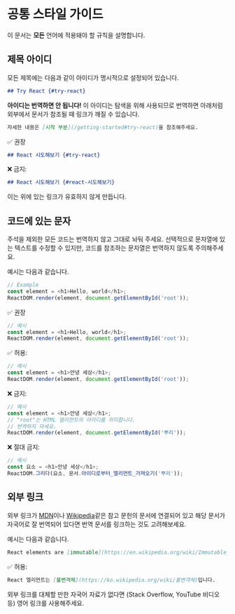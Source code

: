 # 공통 스타일 가이드

이 문서는 **모든** 언어에 적용돼야 할 규칙을 설명합니다.

## 제목 아이디

모든 제목에는 다음과 같이 아이디가 명시적으로 설정되어 있습니다.

```md
## Try React {#try-react}
```

**아이디는 번역하면 안 됩니다!** 이 아이디는 탐색을 위해 사용되므로 번역하면 아래처럼 외부에서 문서가 참조될 때 링크가 깨질 수 있습니다.

```md
자세한 내용은 [시작 부분](/getting-started#try-react)을 참조해주세요.
```

✅ 권장

```md
## React 시도해보기 {#try-react}
```

❌ 금지:

```md
## React 시도해보기 {#react-시도해보기}
```

이는 위에 있는 링크가 유효하지 않게 만듭니다.

## 코드에 있는 문자

주석을 제외한 모든 코드는 번역하지 않고 그대로 놔둬 주세요. 선택적으로 문자열에 있는 텍스트를 수정할 수 있지만, 코드를 참조하는 문자열은 번역하지 않도록 주의해주세요.

예시는 다음과 같습니다.
```js
// Example
const element = <h1>Hello, world</h1>;
ReactDOM.render(element, document.getElementById('root'));
```

✅ 권장

```js
// 예시
const element = <h1>Hello, world</h1>;
ReactDOM.render(element, document.getElementById('root'));
```

✅ 허용:

```js
// 예시
const element = <h1>안녕 세상</h1>;
ReactDOM.render(element, document.getElementById('root'));
```

❌ 금지:

```js
// 예시
const element = <h1>안녕 세상</h1>;
// "root"는 HTML 엘리먼트의 아이디를 의미합니다.
// 번역하지 마세요.
ReactDOM.render(element, document.getElementById('뿌리'));
```

❌ 절대 금지:

```js
// 예시
const 요소 = <h1>안녕 세상</h1>;
ReactDOM.그리다(요소, 문서.아이디로부터_엘리먼트_가져오기('뿌리'));
```

## 외부 링크

외부 링크가 [MDN]이나 [Wikipedia]같은 참고 문헌의 문서에 연결되어 있고 해당 문서가 자국어로 잘 번역되어 있다면 번역 문서를 링크하는 것도 고려해보세요.

[MDN]: https://developer.mozilla.org/en-US/
[Wikipedia]: https://en.wikipedia.org/wiki/Main_Page

예시는 다음과 같습니다.

```md
React elements are [immutable](https://en.wikipedia.org/wiki/Immutable_object).
```

✅ 허용:

```md
React 엘리먼트는 [불변객체](https://ko.wikipedia.org/wiki/불변객체)입니다.
```

외부 링크를 대체할 만한 자국어 자료가 없다면 (Stack Overflow, YouTube 비디오 등) 영어 링크를 사용해주세요.
